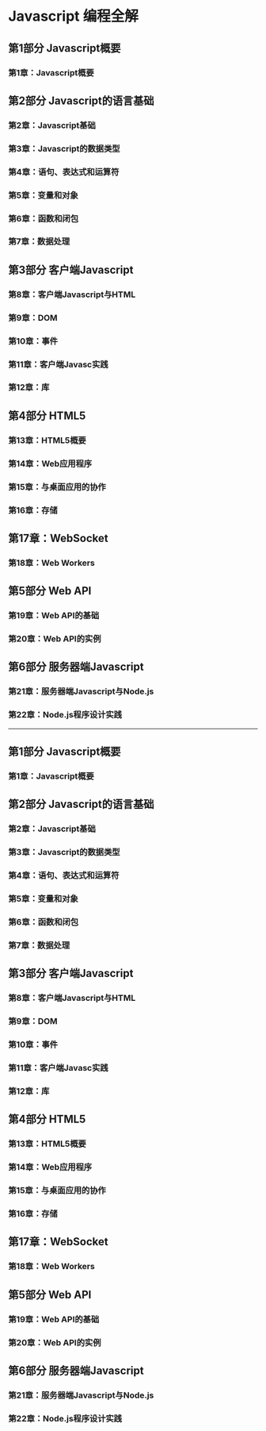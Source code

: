 # Javascript 编程全解

##  第1部分    Javascript概要

### 第1章：Javascript概要

##  第2部分    Javascript的语言基础

### 第2章：Javascript基础

### 第3章：Javascript的数据类型

### 第4章：语句、表达式和运算符

### 第5章：变量和对象

### 第6章：函数和闭包

### 第7章：数据处理

##  第3部分    客户端Javascript

### 第8章：客户端Javascript与HTML

### 第9章：DOM

### 第10章：事件

### 第11章：客户端Javasc实践

### 第12章：库

##  第4部分    HTML5

### 第13章：HTML5概要

### 第14章：Web应用程序

### 第15章：与桌面应用的协作

### 第16章：存储

##  第17章：WebSocket

### 第18章：Web Workers

##  第5部分    Web API

### 第19章：Web API的基础

### 第20章：Web API的实例

##  第6部分    服务器端Javascript

### 第21章：服务器端Javascript与Node.js

### 第22章：Node.js程序设计实践

------------------------------------------------------------------------------------------------------------

##  第1部分    Javascript概要

### 第1章：Javascript概要

##  第2部分    Javascript的语言基础

### 第2章：Javascript基础

### 第3章：Javascript的数据类型

### 第4章：语句、表达式和运算符

### 第5章：变量和对象

### 第6章：函数和闭包

### 第7章：数据处理

##  第3部分    客户端Javascript

### 第8章：客户端Javascript与HTML

### 第9章：DOM

### 第10章：事件

### 第11章：客户端Javasc实践

### 第12章：库

##  第4部分    HTML5

### 第13章：HTML5概要

### 第14章：Web应用程序

### 第15章：与桌面应用的协作

### 第16章：存储

##  第17章：WebSocket

### 第18章：Web Workers

##  第5部分    Web API

### 第19章：Web API的基础

### 第20章：Web API的实例

##  第6部分    服务器端Javascript

### 第21章：服务器端Javascript与Node.js

### 第22章：Node.js程序设计实践